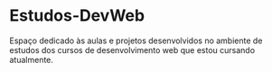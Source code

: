 # Estudos-DevWeb
Espaço dedicado às aulas e projetos desenvolvidos no ambiente de estudos dos cursos de desenvolvimento web que estou cursando atualmente.
